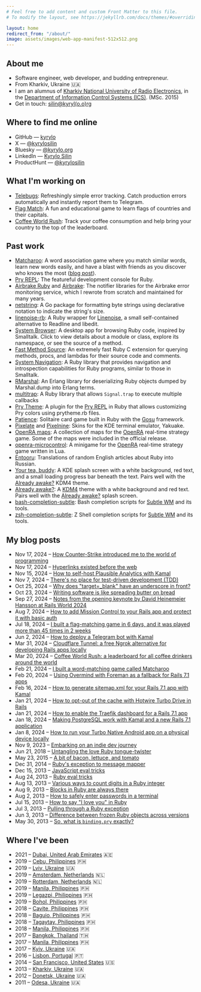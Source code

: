 ```yaml
---
# Feel free to add content and custom Front Matter to this file.
# To modify the layout, see https://jekyllrb.com/docs/themes/#overriding-theme-defaults

layout: home
redirect_from: "/about/"
image: assets/images/web-app-manifest-512x512.png
---
```


<section>
  <h2>About me</h2>

  <ul>
    <li>Software engineer, web developer, and budding entrepreneur.</li>
    <li>
      From Kharkiv, Ukraine 🇺🇦
    </li>
    <li>
      I am an alumnus of <a href="https://nure.ua">Kharkiv National University of Radio Electronics</a>, in the <a href="https://nure.ua/en/department/department-of-information-control-system-ics">Department of Information Control Systems (ICS)</a>. (MSc. 2015)
    </li>
    <li>Get in touch: <a href="mailto:silin@kyrylo.org">silin@kyryl(o.o)rg</a></li>
  </ul>
</section>

<section>
  <h2>
    Where to find me online
  </h2>

  <ul>
    <li>
      GitHub &mdash; <a href="https://github.com/kyrylo">kyrylo</a>
    </li>
    <li>X &mdash; <a href="https://x.com/kyrylosilin">@kyrylosilin</a></li>
    <li>Bluesky &mdash; <a href="https://bsky.app/profile/kyrylo.org">@kyrylo.org</a></li>
    <li>LinkedIn &mdash; <a href="https://www.linkedin.com/in/kyrylo-silin/">Kyrylo Silin</a></li>
    <li>ProductHunt &mdash; <a href="https://www.producthunt.com/@kyrylosilin">@kyrylosilin</a></li>
  </ul>
</section>

<section>
  <h2>What I'm working on</h2>

  <ul>
    <li>
      <a href="https://telebugs.com">Telebugs</a>: Refreshingly simple error tracking. Catch production errors automatically and instantly
      report them to Telegram.
    </li>
    <li>
      <a href="https://flagmatch.com">Flag Match</a>: A fun and educational game to learn flags of countries and their capitals.
    </li>
    <li>
      <a href="https://coffeeworldrush.com">Coffee World Rush</a>: Track your coffee consumption and help bring your country to the top of the leaderboard.
    </li>
  </ul>
</section>

<section>
  <h2>Past work</h2>

  <ul>
    <li>
      <a href="https://matcharoo.app">Matcharoo</a>: A word association game where you match similar words, learn new words easily, and have a blast with friends as you discover who knows the most (<a href="{% post_url 2024-02-21-i-built-a-word-matching-game-called-matcharoo %}">blog post</a>).
    </li>
    <li>
      <a href="https://pry.github.io/">Pry REPL</a>: The featureful development console for Ruby.
    </li>
    <li>
      <a href="https://github.com/airbrake/airbrake-ruby">Airbrake Ruby</a> and <a href="https://github.com/airbrake/airbrake">Airbrake</a>: The notifier libraries for the Airbrake error monitoring service, which I rewrote from scratch and maintained for many years.
    </li>
    <li>
      <a href="https://github.com/kyrylo/netstring">netstring</a>: A Go package for formatting byte strings using declarative notation to indicate the string's size.
    </li>
    <li>
      <a href="https://github.com/kyrylo/linenoise-rb">linenoise-rb</a>: A Ruby wrapper for <a href="https://github.com/antirez/linenoise">Linenoise</a>, a small self-contained alternative to Readline and libedit.
    </li>
    <li>
      <a href="https://github.com/kyrylo/system_browser_client">System Browser</a>: A desktop app for browsing Ruby code, inspired by Smalltalk. Click to view details about a module or class, explore its namespace, or see the source of a method.
    </li>
    <li>
      <a href="https://github.com/kyrylo/fast_method_source">Fast Method Source</a>: An extremely fast Ruby C extension for querying methods, procs, and lambdas for their source code and comments.
    </li>
    <li>
      <a href="https://github.com/kyrylo/system_navigation">System Navigation</a>: A Ruby library that provides navigation and introspection capabilities for Ruby programs, similar to those in Smalltalk.
    </li>
    <li>
      <a href="https://github.com/kyrylo/rmarshal">RMarshal</a>: An Erlang library for deserializing Ruby objects dumped by Marshal.dump into Erlang terms.
    </li>
    <li>
      <a href="https://github.com/kyrylo/multitrap">multitrap</a>: A Ruby library that allows <code>Signal.trap</code> to execute multiple callbacks
    </li>
    <li>
      <a href="https://github.com/kyrylo/pry-theme">Pry Theme</a>: A plugin for the <a href="https://pry.github.io">Pry REPL</a> in Ruby that allows customizing Pry colors using prytheme.rb files.
    </li>
    <li>
      <a href="https://github.com/kyrylo/patience">Patience</a>: Solitaire card game built in Ruby with the <a href="https://www.libgosu.org/">Gosu</a> framework.
    </li>
    <li>
      <a href="https://store.kde.org/p/1106257">Pixelate</a> and <a href="https://store.kde.org/p/1106254">Pixelnine</a>: Skins for the KDE terminal emulator, <a class="https://apps.kde.org/yakuake/">Yakuake</a>.
    </li>
    <li>
      <a href="https://github.com/kyrylo/oramaps">OpenRA maps</a>: A collection of maps for the <a href="https://www.openra.net/">OpenRA</a> real-time strategy game. Some of the maps were included in the official release.
    </li>
    <li>
      <a href="https://github.com/kyrylo/openra-microcontrol">openra-microcontrol</a>: A minigame for the <a href="https://www.openra.net/">OpenRA</a> real-time strategy game written in Lua.
    </li>
    <li>
      <a href="https://github.com/kyrylo/entooru">Entooru</a>: Translations of random English articles about Ruby into Russian.
    </li>
    <li>
      <a href="https://store.kde.org/p/1000580">Your tea, buddy</a>: A KDE splash screen with a white background, red text, and a small loading progress bar beneath the text. Pairs well with the <a href="https://store.kde.org/p/997993">Already awake?</a> KDM4 theme.
    </li>
    <li>
      <a href="https://store.kde.org/p/997993">Already awake?</a>: A <a href="https://en.wikipedia.org/wiki/KDE_Display_Manager">KDM4</a> theme with a white background and red text. Pairs well with the  <a href="https://store.kde.org/p/1000580">Already awake?</a> splash screen.
    </li>
    <li>
      <a href="https://github.com/kyrylo/bash-completion-subtle">bash-completion-subtle</a>: Bash completion scripts for <a href="https://subforge.org/projects/subtle">Subtle WM</a> and its tools.
    </li>
    <li>
      <a href="https://github.com/kyrylo/zsh-completion-subtle">zsh-completion-subtle</a>: Z Shell completion scripts for <a href="https://subforge.org/projects/subtle">Subtle WM</a> and its tools.
    </li>
  </ul>
</section>

<section>
  <h2>My blog posts</h2>

  <ul>
    <li>
      Nov 17, 2024 &ndash; <a href="{% post_url 2024-11-17-how-counter-strike-introduced-me-to-the-world-of-programming %}">How Counter-Strike introduced me to the world of programming</a>
    </li>
    <li>
      Nov 17, 2024 &ndash; <a href="{% post_url 2024-11-17-hyperlinks-existed-before-the-web %}">Hyperlinks existed before the web</a>
    </li>
    <li>
      Nov 15, 2024 &ndash; <a href="{% post_url 2024-11-15-how-to-self-host-plausible-analytics-with-kamal %}">How to self-host Plausible Analytics with Kamal</a>
    </li>
    <li>
      Nov 7, 2024 &ndash; <a href="{% post_url 2024-10-30-theres-no-place-for-test-driven-development-tdd %}">There's no place for test-driven development (TDD)</a>
    </li>
    <li>
      Oct 25, 2024 &ndash; <a href="{% post_url 2024-10-25-why-does-target-blank-have-an-underscore-in-front %}">Why does "target=_blank" have an underscore in front?</a>
    </li>
    <li>
      Oct 23, 2024 &ndash; <a href="{% post_url 2024-10-23-writing-software-is-like-spreading-butter-on-bread %}">Writing software is like spreading butter on bread</a>
    </li>
    <li>
      Sep 27, 2024 &ndash; <a href="{% post_url 2024-09-27-notes-from-the-opening-keynote-by-david-heinemeier-hansson-at-rails-world-2024 %}">Notes from the opening keynote by David Heinemeier Hansson at Rails World 2024</a>
    </li>
    <li>Aug 7, 2024 &ndash; <a href="{% post_url 2024-08-07-how-to-add-mission-control-to-your-rails-app-and-protect-it-with-basic-auth %}">How to add Mission Control to your Rails app and protect it with basic auth</a></li>
    <li>Jul 18, 2024 &ndash; <a href="{% post_url 2024-07-18-i-built-a-flag-matching-game-in-6-days-and-it-was-played-more-than-45-times-in-2-weeks %}">I built a flag-matching game in 6 days, and it was played more than 45 times in 2 weeks</a></li>
    <li>Jun 2, 2024 &ndash; <a href="{% post_url 2024-06-02-how-to-deploy-a-telegram-bot-with-kamal %}">How to deploy a Telegram bot with Kamal</a></li>
    <li>Mar 31, 2024 &ndash; <a href="{% post_url 2024-03-31-cloudflare-tunnel-a-free-ngrok-alternative-for-developing-rails-apps-locally %}">Cloudflare Tunnel: a free Ngrok alternative for developing Rails apps locally</a></li>
    <li>Mar 20, 2024 &ndash; <a href="{% post_url 2024-03-20-coffee-world-rush-a-leaderboard-for-all-coffee-drinkers-around-the-world %}">Coffee World Rush: a leaderboard for all coffee drinkers around the world</a></li>
    <li>Feb 21, 2024 &ndash; <a href="{% post_url 2024-02-21-i-built-a-word-matching-game-called-matcharoo %}">I built a word-matching game called Matcharoo</a></li>
    <li>Feb 20, 2024 &ndash; <a href="{% post_url 2024-02-20-using-overmind-with-foreman-as-a-fallback-for-rails-7-1-apps %}">Using Overmind with Foreman as a fallback for Rails 7.1 apps</a></li>
    <li>Feb 16, 2024 &ndash; <a href="{% post_url 2024-02-16-how-to-generate-sitemap-xml-for-your-rails-7-1-app-with-kamal %}">How to generate sitemap.xml for your Rails 7.1 app with Kamal</a></li>
    <li>Jan 21, 2024 &ndash; <a href="{% post_url 2024-01-21-how-to-opt-out-of-the-cache-with-hotwire-turbo-drive-in-rails %}">How to opt-out of the cache with Hotwire Turbo Drive in Rails</a></li>
    <li>Jan 21, 2024 &ndash; <a href="{% post_url 2024-01-21-how-to-enable-the-traefik-dashboard-for-a-rails-7-1-app %}">How to enable the Traefik dashboard for a Rails 7.1 app</a></li>
    <li>Jan 18, 2024 &ndash; <a href="{% post_url 2024-01-18-making-postgresql-work-with-kamal-and-a-new-rails-7-1-application %}">Making PostgreSQL work with Kamal and a new Rails 7.1 application</a></li>
    <li>Jan 8, 2024 &ndash; <a href="{% post_url 2024-01-08-how-to-run-your-turbo-native-android-app-on-a-physical-device-locally %}">How to run your Turbo Native Android app on a physical device locally</a></li>
    <li>Nov 9, 2023 &ndash; <a href="{% post_url 2023-11-09-embarking-on-an-indie-dev-journey %}">Embarking on an indie dev journey</a></li>
    <li>Jun 21, 2018 &ndash; <a href="{% post_url 2018-06-21-untangling-the-love-ruby-tongue-twister %}">Untangling the love Ruby tongue-twister</a></li>
    <li>May 23, 2015 &ndash; <a href="{% post_url 2015-05-23-a-bit-of-bacon-lettuce-and-tomato %}">A bit of bacon, lettuce, and tomato</a></li>
    <li>Dec 31, 2014 &ndash; <a href="{% post_url 2014-12-31-rubys-exception-to-message-mapper %}">Ruby's exception to message mapper</a></li>
    <li>Dec 15, 2013 &ndash; <a href="{% post_url 2013-12-15-javascript-eval-tricks %}">JavaScript eval tricks</a></li>
    <li>Aug 24, 2013 &ndash; <a href="{% post_url 2013-08-24-ruby-eval-tricks %}">Ruby eval tricks</a></li>
    <li>Aug 13, 2013 &ndash; <a href="{% post_url 2013-08-13-various-ways-to-count-digits-in-a-ruby-integer %}">Various ways to count digits in a Ruby integer</a></li>
    <li>Aug 9, 2013 &ndash; <a href="{% post_url 2013-08-09-blocks-in-ruby-are-always-there %}">Blocks in Ruby are always there</a></li>
    <li>Aug 2, 2013 &ndash; <a href="{% post_url 2013-08-02-how-to-safely-enter-passwords-in-a-terminal %}">How to safely enter passwords in a terminal</a></li>
    <li>Jul 15, 2013 &ndash; <a href="{% post_url 2013-07-15-how-to-say-i-love-you-in-ruby %}">How to say "I love you" in Ruby</a></li>
    <li>Jul 3, 2013 &ndash; <a href="{% post_url 2013-07-03-pulling-through-a-ruby-exception %}">Pulling through a Ruby exception</a></li>
    <li>Jun 3, 2013 &ndash; <a href="{% post_url 2013-06-03-difference-between-frozen-ruby-objects-across-versions %}">Difference between frozen Ruby objects across versions</a></li>
    <li>May 30, 2013 &ndash; <a href="{% post_url 2013-05-30-so-what-is-binding-pry-exactly %}">So, what is <code>binding.pry</code> exactly?</a></li>
  </ul>
</section>

<section>
  <h2>
    Where I've been
  </h2>

  <ul>
    <li>
      2021 &ndash; <a href="{% post_url 2021-02-24-dubai %}">Dubai, United Arab Emirates</a> 🇦🇪
    </li>
    <li>
      2019 &ndash; <a href="{% post_url 2019-08-24-cebu-my-longest-journey-abroad-so-far %}">Cebu, Philippines</a> 🇵🇭
    </li>
    <li>
      2019 &ndash; <a href="{% post_url 2019-07-21-lviv %}">Lviv, Ukraine</a> 🇺🇦
    </li>
    <li>
      2019 &ndash; <a href="{% post_url 2019-06-23-amsterdam %}">Amsterdam, Netherlands</a> 🇳🇱
    </li>
    <li>
      2019 &ndash; <a href="{% post_url 2019-06-19-rotterdam %}">Rotterdam, Netherlands</a> 🇳🇱
    </li>
    <li>
      2019 &ndash; <a href="{% post_url 2019-01-26-manila-christmas-and-my-future-prospects %}">Manila, Philippines</a> 🇵🇭
    </li>
    <li>
      2019 &ndash; <a href="{% post_url 2019-01-19-legazpi %}">Legazpi, Philippines</a> 🇵🇭
    </li>
    <li>
      2019 &ndash; <a href="{% post_url 2019-01-05-bohol %}">Bohol, Philippines</a> 🇵🇭
    </li>
    <li>
      2018 &ndash; <a href="{% post_url 2018-09-30-cavite-province %}">Cavite, Philippines</a> 🇵🇭
    </li>
    <li>
      2018 &ndash; <a href="{% post_url 2018-09-01-baguio %}">Baguio, Philippines</a> 🇵🇭
    </li>
    <li>
      2018 &ndash; <a href="{% post_url 2018-02-07-tagaytay %}">Tagaytay, Philippines</a> 🇵🇭
    </li>
    <li>
      2018 &ndash; <a href="{% post_url 2018-01-10-manila %}">Manila, Philippines</a> 🇵🇭
    </li>
    <li>
      2017 &ndash; <a href="{% post_url 2017-12-10-bangkok %}">Bangkok, Thailand</a> 🇹🇭
    </li>
    <li>
      2017 &ndash; <a href="{% post_url 2017-08-01-manila-first-impressions-food-life-and-traffic-in-the-philippines %}">Manila, Philippines</a> 🇵🇭
    </li>
    <li>
      2017 &ndash; <a href="{% post_url 2017-02-03-kyiv-trip %}">Kyiv, Ukraine</a> 🇺🇦
    </li>
    <li>
      2016 &ndash; <a href="{% post_url 2016-09-12-lisbon-business-trip %}">Lisbon, Portugal</a> 🇵🇹
    </li>
    <li>
      2014 &ndash; <a href="{% post_url 2014-07-11-internship-in-san-francisco %}">San Francisco, United States</a> 🇺🇸
    </li>
    <li>
      2013 &ndash; <a href="{% post_url 2013-04-12-how-i-cycled-to-a-football-match-between-metalist-and-etm-in-vysoky %}">Kharkiv, Ukraine</a> 🇺🇦
    </li>
    <li>
      2012 &ndash; <a href="{% post_url 2012-08-01-euro-2012-ukraine-england-my-trip-to-donetsk %}">Donetsk, Ukraine</a> 🇺🇦
    </li>
    <li>
      2011 &ndash; <a href="{% post_url 2011-08-22-how-i-went-to-it-jam-2011-in-odesa %}">Odesa, Ukraine</a> 🇺🇦
    </li>
  </ul>
</section>
